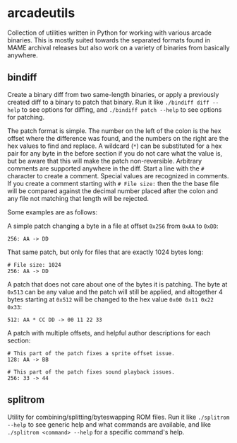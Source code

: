 # arcadeutils

Collection of utilities written in Python for working with various arcade binaries.
This is mostly suited towards the separated formats found in MAME archival releases
but also work on a variety of binaries from basically anywhere.

## bindiff

Create a binary diff from two same-length binaries, or apply a previously created
diff to a binary to patch that binary. Run it like `./bindiff diff --help` to see
options for diffing, and `./bindiff patch --help` to see options for patching.

The patch format is simple. The number on the left of the colon is the hex offset where
the difference was found, and the numbers on the right are the hex values to find
and replace. A wildcard (`*`) can be substituted for a hex pair for any byte in
the before section if you do not care what the value is, but be aware that this will
make the patch non-reversible. Arbitrary comments are supported anywhere in the diff.
Start a line with the `#` character to create a comment. Special values are recognized
in comments. If you create a comment starting with `# File size:` then the the base
file will be compared against the decimal number placed after the colon and any file
not matching that length will be rejected.

Some examples are as follows:

A simple patch changing a byte in a file at offset `0x256` from `0xAA` to `0xDD`:

```
256: AA -> DD
```

That same patch, but only for files that are exactly 1024 bytes long:

```
# File size: 1024
256: AA -> DD
```

A patch that does not care about one of the bytes it is patching. The byte at `0x513`
can be any value and the patch will still be applied, and altogether 4 bytes starting
at `0x512` will be changed to the hex value `0x00 0x11 0x22 0x33`:

```
512: AA * CC DD -> 00 11 22 33
```

A patch with multiple offsets, and helpful author descriptions for each section:

```
# This part of the patch fixes a sprite offset issue.
128: AA -> BB

# This part of the patch fixes sound playback issues.
256: 33 -> 44
```

## splitrom

Utility for combining/splitting/byteswapping ROM files. Run it like `./splitrom --help`
to see generic help and what commands are available, and like `./splitrom <command> --help`
for a specific command's help.
